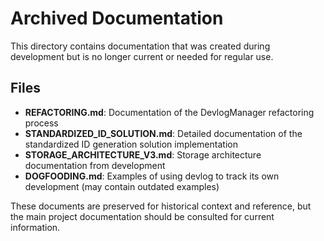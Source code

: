 # Archived Documentation

This directory contains documentation that was created during development but is no longer current or needed for regular use.

## Files

- **REFACTORING.md**: Documentation of the DevlogManager refactoring process
- **STANDARDIZED_ID_SOLUTION.md**: Detailed documentation of the standardized ID generation solution implementation
- **STORAGE_ARCHITECTURE_V3.md**: Storage architecture documentation from development
- **DOGFOODING.md**: Examples of using devlog to track its own development (may contain outdated examples)

These documents are preserved for historical context and reference, but the main project documentation should be consulted for current information.
